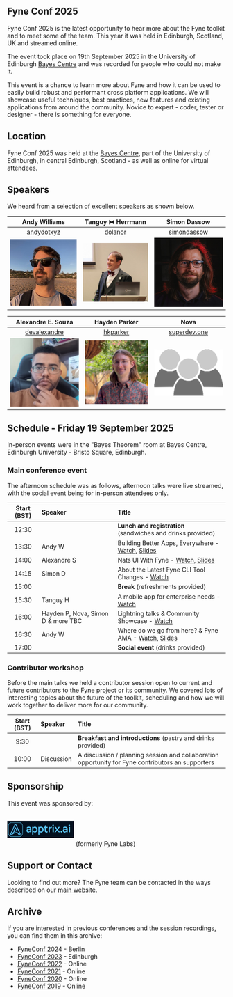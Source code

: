## Fyne Conf 2025

Fyne Conf 2025 is the latest opportunity to hear more about the Fyne toolkit and to meet some of the team.
This year it was held in Edinburgh, Scotland, UK and streamed online.

The event took place on 19th September 2025 in the University of Edinburgh [Bayes Centre](https://bayes-centre.ed.ac.uk) and was recorded for people who could not make it.

This event is a chance to learn more about Fyne and how it can be used to
easily build robust and performant cross platform applications.
We will showcase useful techniques, best practices, new features and existing applications from around the community.
Novice to expert - coder, tester or designer - there is something for everyone.

## Location

Fyne Conf 2025 was held at the [Bayes Centre](https://bayes-centre.ed.ac.uk), part of the University of Edinburgh, in central Edinburgh, Scotland - as well as online for virtual attendees.

## Speakers

We heard from a selection of excellent speakers as shown below.

| Andy Williams | Tanguy ⧓ Herrmann | Simon Dassow |
|:---:|:---:|:---:|
| [andydotxyz](https://twitter.com/andydotxyz) | [dolanor](https://github.com/dolanor) | [simondassow](https://masto.ai/@simondassow) |
| ![](/assets/img/andydotxyz.jpg) | <img src="/assets/img/dolanor.jpg" width="200" /> | ![](/assets/img/sdassow.jpg) |

| Alexandre E. Souza | Hayden Parker | Nova |
|:---:|:---:|:---:|
| [devalexandre](https://github.com/devalexandre) | [hkparker](https://github.com/hkparker) | [superdev.one](https://superdev.one)  |
| <img src="/assets/img/alexandre.jpg" width="200" /> | <img src="/assets/img/hkparker.png" width="200" /> | <img src="/assets/img/community.png" width="200" /> |

## Schedule - Friday 19 September 2025

In-person events were in the "Bayes Theorem" room at Bayes Centre, Edinburgh University - Bristo Square, Edinburgh.

### Main conference event

The afternoon schedule was as follows, afternoon talks were live streamed, with the social event being for in-person attendees only.

| Start (BST) | Speaker | Title |
|:---:|:---|:---|
| 12:30 | | **Lunch and registration** (sandwiches and drinks provided) |
| 13:30 | Andy W | Building Better Apps, Everywhere - [Watch](https://youtu.be/hGsp4JB3vFo), [Slides](/archive/2025/welcome.pdf) |
| 14:00 | Alexandre S | Nats UI With Fyne - [Watch](https://youtu.be/qjsb8wO0p-8), [Slides](/archive/2025/alexandre.pptx) |
| 14:15 | Simon D | About the Latest Fyne CLI Tool Changes - [Watch](https://youtu.be/E4fDZtSBMpg) |
| 15:00 | | **Break** (refreshments provided) |
| 15:30 | Tanguy H | A mobile app for enterprise needs - [Watch](https://youtu.be/6ZFm9jJY8O4) |
| 16:00 | Hayden P, Nova, Simon D & more TBC | Lightning talks & Community Showcase - [Watch](https://youtu.be/wFoYu7923v8) |
| 16:30 | Andy W | Where do we go from here? & Fyne AMA - [Watch](https://youtu.be/WJeW-Q3lemM), [Slides](/archive/2025/close.pdf) |
| 17:00 | | **Social event** (drinks provided) |

### Contributor workshop

Before the main talks we held a contributor session open to current and future contributors to the Fyne project or its community.
We covered lots of interesting topics about the future of the toolkit, scheduling and how we will work together to deliver more for our community.


| Start (BST) | Speaker | Title |
|:---:|:---|:---|
| 9:30 | | **Breakfast and introductions** (pastry and drinks provided) |
| 10:00 | Discussion | A discussion / planning session and collaboration opportunity for Fyne contributors an supporters |


## Sponsorship

This event was sponsored by:

<a href="https://apptrix.ai" style="text-decoration: none" alt="Apptrix.ai" title="Apptrix.ai"><img src="assets/img/apptrix.png" style="padding: 14pt 0;" width="154" /></a> (formerly Fyne Labs)


## Support or Contact

Looking to find out more? The Fyne team can be contacted
in the ways described on our [main website](https://fyne.io/#contact).


## Archive

If you are interested in previous conferences and the session recordings, you can find them in this archive:

* [FyneConf 2024](/archive/2024) - Berlin
* [FyneConf 2023](/archive/2023) - Edinburgh
* [FyneConf 2022](/archive/2022) - Online
* [FyneConf 2021](/archive/2021) - Online
* [FyneConf 2020](/archive/2020) - Online
* [FyneConf 2019](/archive/2019) - Online
 
